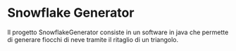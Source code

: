 # Snowflake Generator
Il progetto SnowflakeGenerator consiste in un software in java che permette di generare fiocchi di neve tramite il ritaglio di un triangolo.

